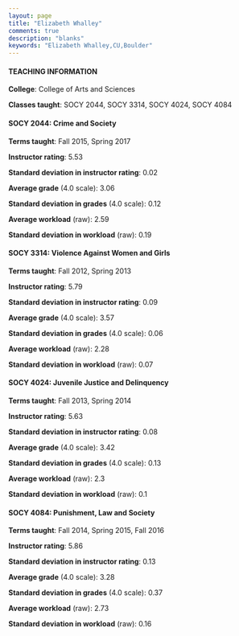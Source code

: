 ```yaml
---
layout: page
title: "Elizabeth Whalley" 
comments: true
description: "blanks"
keywords: "Elizabeth Whalley,CU,Boulder"
---
```

<head>
<script src="https://ajax.googleapis.com/ajax/libs/jquery/2.1.3/jquery.min.js"></script>
<script src="https://dl.dropboxusercontent.com/s/pc42nxpaw1ea4o9/highcharts.js?dl=0"></script>
<!-- <script src="../assets/js/highcharts.js"></script> -->
<style type="text/css">@font-face {
	font-family: "Bebas Neue";
	src: url(https://www.filehosting.org/file/details/544349/BebasNeue Regular.otf) format("opentype");
	}
	h1.Bebas { 
		font-family: "Bebas Neue", Verdana, Tahoma;
	}
</style>
</head>
	   
#### TEACHING INFORMATION

**College**: College of Arts and Sciences

**Classes taught**: SOCY 2044, SOCY 3314, SOCY 4024, SOCY 4084

#### SOCY 2044: Crime and Society

**Terms taught**: Fall 2015, Spring 2017

**Instructor rating**: 5.53

**Standard deviation in instructor rating**: 0.02

**Average grade** (4.0 scale): 3.06

**Standard deviation in grades** (4.0 scale): 0.12

**Average workload** (raw): 2.59

**Standard deviation in workload** (raw): 0.19

#### SOCY 3314: Violence Against Women and Girls

**Terms taught**: Fall 2012, Spring 2013

**Instructor rating**: 5.79

**Standard deviation in instructor rating**: 0.09

**Average grade** (4.0 scale): 3.57

**Standard deviation in grades** (4.0 scale): 0.06

**Average workload** (raw): 2.28

**Standard deviation in workload** (raw): 0.07

#### SOCY 4024: Juvenile Justice and Delinquency

**Terms taught**: Fall 2013, Spring 2014

**Instructor rating**: 5.63

**Standard deviation in instructor rating**: 0.08

**Average grade** (4.0 scale): 3.42

**Standard deviation in grades** (4.0 scale): 0.13

**Average workload** (raw): 2.3

**Standard deviation in workload** (raw): 0.1

#### SOCY 4084: Punishment, Law and Society

**Terms taught**: Fall 2014, Spring 2015, Fall 2016

**Instructor rating**: 5.86

**Standard deviation in instructor rating**: 0.13

**Average grade** (4.0 scale): 3.28

**Standard deviation in grades** (4.0 scale): 0.37

**Average workload** (raw): 2.73

**Standard deviation in workload** (raw): 0.16

